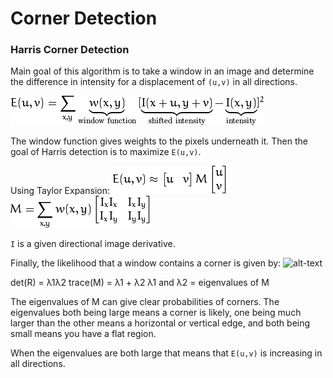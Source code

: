 # Corner Detection

### Harris Corner Detection
Main goal of this algorithm is to take a window in an image and determine the difference in intensity for a displacement of `(u,v)` in all directions.

![alt-text](images/harris.png)

The window function gives weights to the pixels underneath it. Then the goal of Harris detection is to maximize `E(u,v)`.

Using Taylor Expansion:
![alt-text](images/harris_2.png)
![alt-test](images/harris_3.png)

`I` is a given directional image derivative.

Finally, the likelihood that a window contains a corner is given by:
![alt-text](imaages/r_equation.png)

det(R) = λ1λ2
trace(M) = λ1 + λ2
λ1 and λ2 = eigenvalues of M

The eigenvalues of M can give clear probabilities of corners. The eigenvalues both being large means a corner is likely, one being much larger than the other means a horizontal or vertical edge, and both being small means you have a flat region.

When the eigenvalues are both large that means that `E(u,v)` is increasing in all directions.
